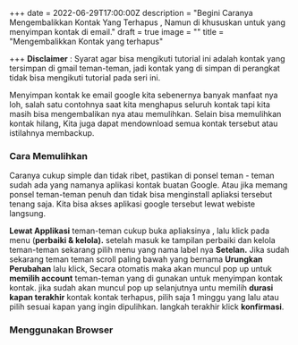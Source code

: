 +++
date = 2022-06-29T17:00:00Z
description = "Begini Caranya Mengembalikkan Kontak Yang Terhapus , Namun di khususkan untuk yang menyimpan kontak di email."
draft = true
image = ""
title = "Mengembalikkan Kontak yang terhapus"

+++
**Disclaimer** : Syarat agar bisa mengikuti tutorial ini adalah kontak yang tersimpan di gmail teman-teman, jadi kontak yang di simpan di perangkat tidak bisa mengikuti tutorial pada seri ini.

Menyimpan kontak ke email google kita sebenernya banyak manfaat nya loh, salah satu contohnya saat kita menghapus seluruh kontak tapi kita masih bisa mengembalikan nya atau memulihkan. Selain bisa memulihkan kontak hilang, Kita juga dapat mendownload semua kontak tersebut atau istilahnya membackup.

### Cara Memulihkan

Caranya cukup simple dan tidak ribet, pastikan di ponsel teman - teman sudah ada yang namanya aplikasi kontak buatan Google. Atau jika memang ponsel teman-teman penuh dan tidak bisa menginstall apliaksi tersebut tenang saja. Kita bisa akses aplikasi google tersebut lewat webiste langsung.

**Lewat Applikasi** teman-teman cukup buka apliaksinya , lalu klick pada menu (**perbaiki & kelola).** setelah masuk ke tampilan perbaiki dan kelola teman-teman sekarang pilih menu yang nama label nya **Setelan.** Jika sudah sekarang teman teman scroll paling bawah yang bernama **Urungkan Perubahan** lalu klick, Secara otomatis maka akan muncul pop up untuk **memilih account** teman-teman yang di gunakan untuk menyimpan kontak kontak. jika sudah akan muncul pop up selanjutnya untu memilih **durasi kapan terakhir** kontak kontak terhapus, pilih saja 1 minggu yang lalu atau pilih sesuai kapan  yang ingin dipulihkan. langkah terakhir klick **konfirmasi**.

### **Menggunakan Browser**